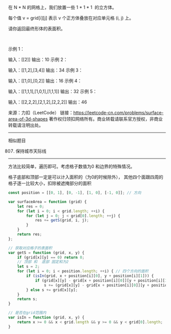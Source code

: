 在 N * N 的网格上，我们放置一些 1 * 1 * 1  的立方体。

每个值 v = grid[i][j] 表示 v 个正方体叠放在对应单元格 (i, j) 上。

请你返回最终形体的表面积。

 

示例 1：

输入：[[2]]
输出：10
示例 2：

输入：[[1,2],[3,4]]
输出：34
示例 3：

输入：[[1,0],[0,2]]
输出：16
示例 4：

输入：[[1,1,1],[1,0,1],[1,1,1]]
输出：32
示例 5：

输入：[[2,2,2],[2,1,2],[2,2,2]]
输出：46

来源：力扣（LeetCode）
链接：https://leetcode-cn.com/problems/surface-area-of-3d-shapes
著作权归领扣网络所有。商业转载请联系官方授权，非商业转载请注明出处。

---

相似题目

807. 保持城市天际线

---

方法比较简单，遍历即可。考虑格子数值为0 和边界的特殊情况。

格子底部和顶部一定是可以计入面积的（为0的时候除外），
其他四个面跟四周的格子逐一比较大小，扣除被遮掩部分的面积

```javascript
const position = [[0, 1], [0, -1], [1, 0], [-1, 0]]; // 方向

var surfaceArea = function (grid) {
    let res = 0;
    for (let i = 0; i < grid.length; ++i) {
        for (let j = 0; j < grid[0].length; ++j) {
            res += getS(grid, i, j);
        }
    }
    return res;
};

// 获取对应格子的表面积
var getS = function (grid, x, y) {
    if (grid[x][y] == 0) return 0;
    // 顶部 和  底部 固定和为2
    let s = 2;
    for (let i = 0; i < position.length; ++i) { // 四个方向的面积
        if (isIn(grid, x + position[i][0], y + position[i][1])) {
            if (grid[x][y] - grid[x + position[i][0]][y + position[i][1]] > 0)
                s += (grid[x][y] - grid[x + position[i][0]][y + position[i][1]]);
        } else s += grid[x][y];
    }
    return s;
}

// 是否在grid范围内
var isIn = function (grid, x, y) {
    return x >= 0 && x < grid.length && y >= 0 && y < grid[0].length;
}
```
